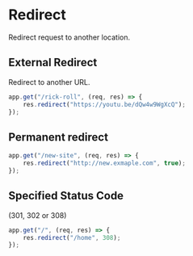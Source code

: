 # Redirect

Redirect request to another location.
## External Redirect
Redirect to another URL.
```ts
app.get("/rick-roll", (req, res) => {
    res.redirect("https://youtu.be/dQw4w9WgXcQ");
});

```
## Permanent redirect
```ts
app.get("/new-site", (req, res) => {
    res.redirect("http://new.exmaple.com", true);
});

```
## Specified Status Code
(301, 302 or 308)
```ts
app.get("/", (req, res) => {
    res.redirect("/home", 308);
});
```